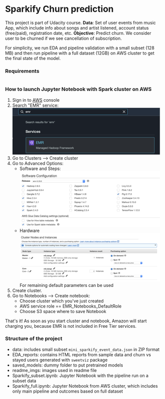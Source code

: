 # Sparkify Churn prediction

This project is part of Udacity course.
**Data**: Set of user events from music App, which include info about songs and artist listened, account status (free/paid), registration date, etc. 
**Objective**: Predict churn. We consider user to be churned if we see cancellation of subscription.

For simplicity, we run EDA and pipeline validation with a small subset (128 MB) and then run pipeline with a full dataset (12GB) on AWS cluster to get the final state of the model. 

### Requirements
```

```

### How to launch Jupyter Notebook with Spark cluster on AWS
1. Sign in to [AWS](https://aws.amazon.com) console
2. Search "EMR" service:
![search emr](./readme_imgs/emr_search.png)
3. Go to Clusters --> Create cluster
4. Go to Advanced Options:
    * Software and Steps:
    ![Software and Steps](./readme_imgs/software_config.png)
    * Hardware
    ![Hardware](./readme_imgs/hardware_config.png)
   For remaining default parameters can be used
5. Create cluster.
6. Go to Notebooks --> Create notebook:
    * Choose cluster which you've just created
    * AWS service role == EMR_Notebooks_DefaultRole
    * Choose S3 space where to save Notebook

That's it! As soon as you start cluster and notebook, Amazon will start charging you, because EMR is not included in Free Tier services. 

### Structure of the project
* data: includes small subset `mini_sparkify_event_data.json` in ZIP format
* EDA_reports: contains HTML reports from sample data and churn vs stayed users generated with `sweetviz` package
* saved_models: dummy folder to put pretrained models
* readme_imgs: images used in readme file
* Sparkify_subset.ipynb: Jupyter Notebook with the pipeline run on a subset data
* Sparkify_full.ipynb: Jupyter Notebook from AWS cluster, which includes only main pipeline and outcomes based on full dataset